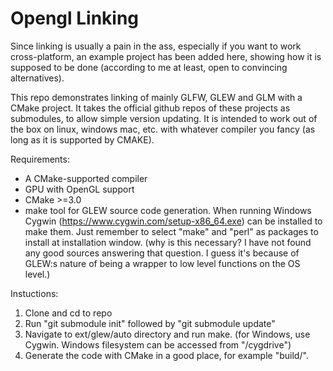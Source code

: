 # Opengl Linking
Since linking is usually a pain in the ass, especially if you want to work cross-platform,
an example project has been added here, showing how it is supposed to be done (according to
me at least, open to convincing alternatives).

This repo demonstrates linking of mainly GLFW, GLEW and GLM with a CMake project.
It takes the official github repos of these projects as submodules, to allow simple version updating.
It is intended to work out of the box on linux, windows mac, etc. with whatever compiler you fancy
(as long as it is supported by CMAKE).

Requirements:
* A CMake-supported compiler
* GPU with OpenGL support
* CMake >=3.0
* make tool for GLEW source code generation. When running Windows Cygwin (https://www.cygwin.com/setup-x86_64.exe) can
  be installed to make them. Just remember to select "make" and "perl" as packages to install at installation window.
  (why is this necessary? I have not found any good sources answering that question. I guess it's because of GLEW:s
  nature of being a wrapper to low level functions on the OS level.)

Instuctions:
1. Clone and cd to repo
2. Run "git submodule init" followed by "git submodule update"
2. Navigate to ext/glew/auto directory and run make. (for Windows, use Cygwin. Windows filesystem can be accessed from
   "/cygdrive")
3. Generate the code with CMake in a good place, for example "build/".
